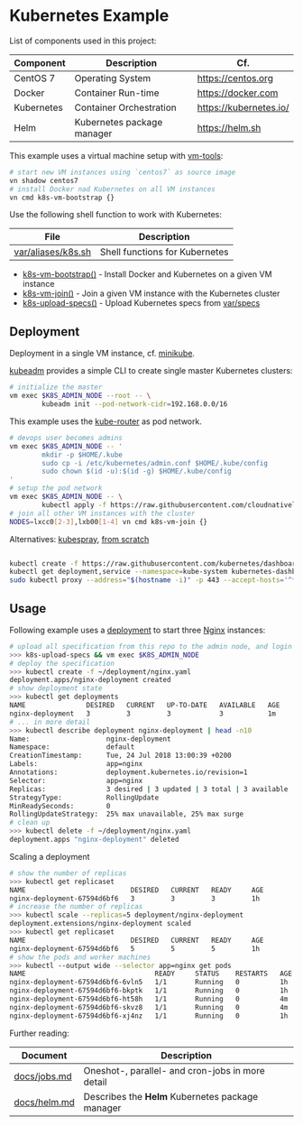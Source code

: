 # Kubernetes Example

List of components used in this project:

Component  | Description                   | Cf.
-----------|-------------------------------|-----------------------
CentOS 7   | Operating System              | <https://centos.org>
Docker     | Container Run-time            | <https://docker.com>
Kubernetes | Container Orchestration       | <https://kubernetes.io/>
Helm       | Kubernetes package manager    | <https://helm.sh>

This example uses a virtual machine setup with [vm-tools][00]:

```bash
# start new VM instances using `centos7` as source image
vn shadow centos7
# install Docker nad Kubernetes on all VM instances
vn cmd k8s-vm-bootstrap {}
```

Use the following shell function to work with Kubernetes:

File                     | Description
-------------------------|-----------------
[var/aliases/k8s.sh][01] | Shell functions for Kubernetes

- [k8s-vm-bootstrap()][01] - Install Docker and Kubernetes on a given VM instance
- [k8s-vm-join()][01] - Join a given VM instance with the Kubernetes cluster
- [k8s-upload-specs()][01] - Upload Kubernetes specs from [var/specs](var/specs)

## Deployment

Deployment in a single VM instance, cf. [minikube](docs/minikube.md).

[kubeadm][06] provides a simple CLI to create single master Kubernetes clusters:

```bash
# initialize the master
vm exec $K8S_ADMIN_NODE --root -- \
        kubeadm init --pod-network-cidr=192.168.0.0/16
```

This example uses the [kube-router][02] as pod network.

```bash
# devops user becomes admins
vm exec $K8S_ADMIN_NODE -- '
        mkdir -p $HOME/.kube
        sudo cp -i /etc/kubernetes/admin.conf $HOME/.kube/config
        sudo chown $(id -u):$(id -g) $HOME/.kube/config
'
# setup the pod network
vm exec $K8S_ADMIN_NODE -- \
        kubectl apply -f https://raw.githubusercontent.com/cloudnativelabs/kube-router/master/daemonset/kubeadm-kuberouter.yaml
# join all other VM instances with the cluster
NODES=lxcc0[2-3],lxb00[1-4] vn cmd k8s-vm-join {}
```

Alternatives: [kubespray][07], [from scratch][08]

```bash

kubectl create -f https://raw.githubusercontent.com/kubernetes/dashboard/master/src/deploy/recommended/kubernetes-dashboard.yaml
kubectl get deployment,service --namespace=kube-system kubernetes-dashboard
sudo kubectl proxy --address="$(hostname -i)" -p 443 --accept-hosts='^*$'
```

## Usage


Following example uses a [deployment][05] to start three [Nginx][11] instances:

```bash
# upload all specification from this repo to the admin node, and login
>>> k8s-upload-specs && vm exec $K8S_ADMIN_NODE
# deploy the specification
>>> kubectl create -f ~/deployment/nginx.yaml
deployment.apps/nginx-deployment created
# show deployment state
>>> kubectl get deployments
NAME               DESIRED   CURRENT   UP-TO-DATE   AVAILABLE   AGE
nginx-deployment   3         3         3            3           1m
# ... in more detail
>>> kubectl describe deployment nginx-deployment | head -n10
Name:                   nginx-deployment
Namespace:              default
CreationTimestamp:      Tue, 24 Jul 2018 13:00:39 +0200
Labels:                 app=nginx
Annotations:            deployment.kubernetes.io/revision=1
Selector:               app=nginx
Replicas:               3 desired | 3 updated | 3 total | 3 available | 0 unavailable
StrategyType:           RollingUpdate
MinReadySeconds:        0
RollingUpdateStrategy:  25% max unavailable, 25% max surge
# clean up
>>> kubectl delete -f ~/deployment/nginx.yaml
deployment.apps "nginx-deployment" deleted
```

Scaling a deployment

```bash
# show the number of replicas
>>> kubectl get replicaset
NAME                          DESIRED   CURRENT   READY     AGE
nginx-deployment-67594d6bf6   3         3         3         1h
# increase the number of replicas
>>> kubectl scale --replicas=5 deployment/nginx-deployment
deployment.extensions/nginx-deployment scaled
>>> kubectl get replicaset
NAME                          DESIRED   CURRENT   READY     AGE
nginx-deployment-67594d6bf6   5         5         5         1h
# show the pods and worker machines
>>> kubectl --output wide --selector app=nginx get pods
NAME                                READY     STATUS    RESTARTS   AGE       IP             NODE
nginx-deployment-67594d6bf6-6vln5   1/1       Running   0          1h        192.168.3.10   lxb003
nginx-deployment-67594d6bf6-bkptk   1/1       Running   0          1h        192.168.2.11   lxb002
nginx-deployment-67594d6bf6-ht58h   1/1       Running   0          4m        192.168.4.13   lxb004
nginx-deployment-67594d6bf6-skvz8   1/1       Running   0          4m        192.168.1.9    lxb001
nginx-deployment-67594d6bf6-xj4nz   1/1       Running   0          1h        192.168.4.12   lxb004
```

Further reading:

Document                       | Description
-------------------------------|-----------------------------------------------
[docs/jobs.md](docs/jobs.md)   | Oneshot-, parallel- and cron-jobs in more detail
[docs/helm.md](docs/helm.md)   | Describes the **Helm** Kubernetes package manager

[00]: https://github.com/vpenso/vm-tools
[01]: var/aliases/k8s.sh
[02]: https://github.com/cloudnativelabs/kube-router/blob/master/docs/kubeadm.md
[03]: https://kubernetes.io/docs/concepts/workloads/pods/pod
[04]: https://kubernetes.io/docs/concepts/architecture/nodes
[05]: https://kubernetes.io/docs/concepts/workloads/controllers/deployment
[06]: https://kubernetes.io/docs/setup/independent/create-cluster-kubeadm "kubeadm documentation"
[07]: https://github.com/kubernetes-incubator/kubespray "kubespray on github"
[08]: https://kubernetes.io/docs/setup/scratch "kubernetes from scratch documentation"
[09]: https://github.com/kelseyhightower/kubernetes-the-hard-way "kubernetes the hard way"
[10]: var/specs/nginx-deployment.yaml
[11]: http://nginx.org/en/docs/
